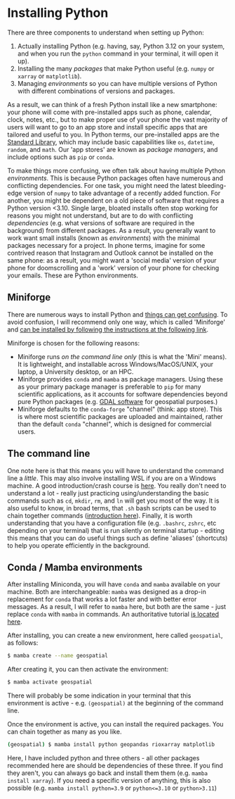 # Installing Python

There are three components to understand when setting up Python:

1. Actually installing Python (e.g. having, say, Python 3.12 on your system, and when you run the `python` command in your terminal, it will open it up).
2. Installing the many *packages* that make Python useful (e.g. `numpy` or `xarray` or `matplotlib`).
3. Managing *environments* so you can have multiple versions of Python with different combinations of versions and packages.

As a result, we can think of a fresh Python install like a new smartphone: your phone will come with pre-installed apps such as phone, calendar, clock, notes, etc., but to make proper use of your phone the vast majority of users will want to go to an app store and install specific apps that are tailored and useful to you. In Python terms, our pre-installed apps are the [Standard Library](https://docs.python.org/3/library/index.html), which may include basic capabilities like `os`, `datetime`, `random`, and `math`. Our 'app stores' are known as *package managers*, and include options such as `pip` or `conda`.

To make things more confusing, we often talk about having multiple Python *environments*. This is because Python packages often have numerous and conflicting dependencies. For one task, you might need the latest bleeding-edge version of `numpy` to take advantage of a recently added function. For another, you might be dependent on a old piece of software that requires a Python version <3.10. Single large, bloated installs often stop working for reasons you might not understand, but are to do with conflicting *dependencies* (e.g. what versions of software are required in the background) from different packages. As a result, you generally want to work want small installs (known as *environments*) with the minimal packages necessary for a project. In phone terms, imagine for some contrived reason that Instagram and Outlook cannot be installed on the same phone: as a result, you might want a 'social media' version of your phone for doomscrolling and a 'work' version of your phone for checking your emails. These are Python environments. 

<!-- To make things even more complex, sometimes the packages (apps) we install are interdependent and mutually exclusive: a package we want for one task (e.g. satellite analysis) may, in the background critically [depend on](https://xkcd.com/2347/) a specific version of a numerical analysis package (e.g. `v.2.41`, as a useful function was introduced at that version). However, a package for another task (e.g. time-series analysis) may depend on another version. Our package managers are designed to *manage dependencies* and make sure that all the background required packages play nicely with all the packages you want. -->

## Miniforge

There are numerous ways to install Python and [things can get confusing](https://xkcd.com/1987/). To avoid confusion, I will recommend only one way, which is called 'Miniforge' and [can be installed by following the instructions at the following link](https://github.com/conda-forge/miniforge).

Miniforge is chosen for the following reasons:
 - Miniforge runs _on the command line only_ (this is what the 'Mini' means). It is lightweight, and installable across Windows/MacOS/UNIX, your laptop, a University desktop, or an HPC.
 - Miniforge provides `conda` and `mamba` as package managers. Using these as your primary package manager is preferable to `pip` for many scientific applications, as it accounts for software dependencies beyond pure Python packages (e.g. [GDAL software](https://gdal.org/en/stable/) for geospatial purposes.)
 - Miniforge defaults to the `conda-forge` "channel" (think: app store). This is where most scientific packages are uploaded and maintained, rather than the default `conda` "channel", which is designed for commercial users.

## The command line

One note here is that this means you will have to understand the command line a _little_. This may also involve installing WSL if you are on a Windows machine. A good introduction/crash course is [here](https://developer.mozilla.org/en-US/docs/Learn_web_development/Getting_started/Environment_setup/Command_line). You really don't need to understand a lot - really just practicing using/understanding the basic commands such as `cd`, `mkdir`, `rm`, and `ln` will get you most of the way. It is also useful to know, in broad terms, that `.sh` bash scripts can be used to chain together commands ([introduction here](https://www.freecodecamp.org/news/bash-scripting-tutorial-linux-shell-script-and-command-line-for-beginners/)). Finally, it is worth understanding that you have a configuration file (e.g. `.bashrc`, `zshrc`, etc depending on your terminal) that is run silently on terminal startup - editing this means that you can do useful things such as define 'aliases' (shortcuts) to help you operate efficiently in the background.

## Conda / Mamba environments

After installing Miniconda, you will have `conda` and `mamba` available on your machine. Both are interchangeable: `mamba` was designed as a drop-in replacement for `conda` that works a lot faster and with better error messages. As a result, I will refer to `mamba` here, but both are the same - just replace `conda` with `mamba` in commands. An authoritative tutorial [is located here](https://docs.conda.io/projects/conda/en/latest/user-guide/tasks/manage-environments.html).

After installing, you can create a new environment, here called `geospatial`, as follows:

```bash
$ mamba create --name geospatial
```

After creating it, you can then activate the environment:

```bash
$ mamba activate geospatial
```

There will probably be some indication in your terminal that this environment is active - e.g. `(geospatial)` at the beginning of the command line. 

Once the environment is active, you can install the required packages. You can chain together as many as you like. 

```bash
(geospatial) $ mamba install python geopandas rioxarray matplotlib
```

Here,  I have included python and three others - all other packages recommended here are should be dependencies of these three. If you find they aren't, you can always go back and install them them (e.g. `mamba install xarray`). If you need a specific version of anything, this is also possible (e.g. `mamba install python=3.9` or `python<=3.10` or `python>3.11`)

